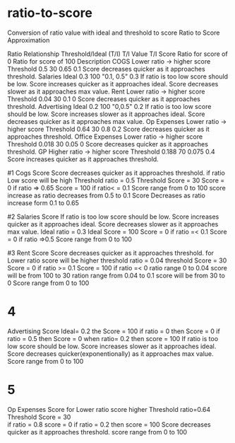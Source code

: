 # ratio-to-score
Conversion of ratio  value with ideal and threshold to score 
Ratio to Score Approximation							
							
Ratio	Relationship	Threshold/Ideal (T/I)	T/I Value	T/I Score	Ratio for score of 0	Ratio for score of 100	Description
COGS	Lower ratio -> higher score	Threshold	0.5	30	0.65	0.1	Score decreases quicker as it approaches threshold.
Salaries		Ideal	0.3	100	"0.1, 0.5"	0.3	If ratio is too low score should be low. Score increases quicker as it approaches ideal. Score decreases slower as it approaches max value.
Rent	Lower ratio -> higher score	Threshold	0.04	30	0.1	0	Score decreases quicker as it approaches threshold.
Advertising		Ideal	0.2	100	"0,0.5"	0.2	If ratio is too low score should be low. Score increases slower as it approaches ideal. Score decreases quicker as it approaches max value.
Op Expenses	Lower ratio -> higher score	Threshold	0.64	30	0.8	0.2	Score decreases quicker as it approaches threshold.
Office Expenses	Lower ratio -> higher score	Threshold	0.018	30	0.05	0	Score decreases quicker as it approaches threshold.
GP	Higher ratio -> higher score	Threshold	0.188	70	0.075	0.4	Score increases quicker as it approaches threshold.

#1
Cogs Score
Score decreases quicker as it approaches threshold.
if ratio Low score will be  high
Threshold ratio = 0.5 Threshold Score = 30 
Score = 0 if ratio => 0.65
Score = 100 if ratio< =  0.1 
Score range from 0 to 100
score increase as ratio  decreases from 0.5 to 0.1 
Score Decreases as ratio increase form 0.1 to 0.65 

#2
Salaries Score
If ratio is too low score should be low. 
Score increases quicker as it approaches ideal. Score decreases slower as it approaches max value.
Ideal ratio = 0.3 Ideal Score = 100
Score = 0 if ratio =< 0.1
Score = 0 if ratio =>0.5
Score range from 0 to 100 

#3
Rent Score 
Score decreases quicker as it approaches threshold.
for Lower ratio  score will be  higher
threshold ratio = 0.04 threshold Score = 30
Score = 0 if ratio >= 0.1
Score = 100 if ratio =< 0
ratio range 0 to 0.04 score will be from 100 to 30
ration range from 0.04 to 0.1 score will be from 30 to 0 
Score range from 0 to 100 
# 4
Advertising Score
Ideal= 	0.2 the Score = 100
if ratio = 0 then Score  = 0
if ratio = 0.5 then Score  = 0
when ratio= 0.2 then score = 100
If ratio is too low score should be low. 
Score increases slower as it approaches ideal. Score decreases quicker(exponentionally) as it approaches max value.
Score range from 0 to 100 
 # 5 
Op Expenses Score
for Lower ratio   score higher
Threshold ratio=0.64 Threshold Score = 30	
if ratio = 0.8 score = 0
if ratio = 0.2 then score = 100
Score decreases quicker as it approaches threshold.
score range from 0 to 100



